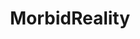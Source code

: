 ---
title: MorbidReality
crosslinks:
- worldpolitics
- youtubot
- youtubefactsbot
- AskReddit
- u_imguralbumbot
- watchpeopledie
- Missing411
- AskHistorians
- SwordAndScale
- WTF
- UnresolvedMysteries
- IAmA
- worldnews
- pics
- UpliftingNews
- SuicideWatch
- Lyme
- tmsbmeta
- canadanews
- conspiracy
---